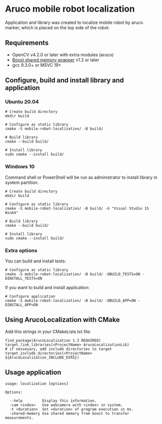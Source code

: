 # Aruco mobile robot localization

Application and library was created to localize mobile robot by aruco marker, which is placed on the top side of the robot.

## Requirements

- OpenCV v4.2.0 or later with extra modules (aruco)
- [Boost shared memory wrapper](https://github.com/BrOleg5/boost-shared-memory-wrapper) v1.2 or later
- gcc 9.3.0+ or MSVC 19+

## Configure, build and install library and application

### Ubuntu 20.04

```
# Create build directory
mkdir build

# Configure as static library
cmake -S mobile-robot-localization/ -B build/

# Build library
cmake --build build/

# Install library
sudo cmake --install build/
```

### Windows 10

Command shell or PowerShell will be run as administrator to install library in system partition.

```
# Create build directory
mkdir build

# Configure as static library
cmake -S mobile-robot-localization/ -B build/ -G "Visual Studio 15 Win64"

# Build library
cmake --build build/

# Install library
sudo cmake --install build/
```

### Extra options

You can build and install tests:
```
# Configure as static library
cmake -S mobile-robot-localization/ -B build/ -DBUILD_TESTS=ON -DINSTALL_TESTS=ON
```

If you want to build and install application: 
```
# Configure application
cmake -S mobile-robot-localization/ -B build/ -DBUILD_APP=ON -DINSTALL_APP=ON
```

## Using ArucoLocalization with CMake

Add this strings in your CMakeLists.txt file:
```
find_package(ArucoLocalization 1.3 REQUIRED)
target_link_libraries(<ProjectName> ArucoLocalizationLib)
# if nessesary, add include directories to target
target_include_directories(<ProjectName> ${ArucoLocalization_INCLUDE_DIRS})
```

## Usage application

```
usage: localization [options]

Options:

  --help         Display this information.
  -cam <index>   Use webcamera with <index> in system.
  -t <duration>  Set <duration> of program execution in ms.
  -shared-memory Use shared memory from boost to transfer measurements.
```
